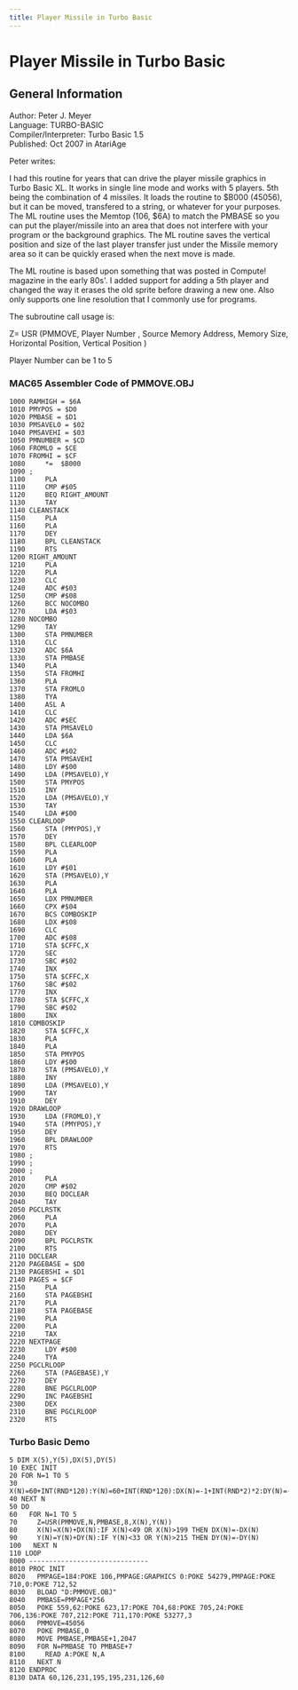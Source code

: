 ```yaml
---
title: Player Missile in Turbo Basic
---
```

# Player Missile in Turbo Basic  
  
## General Information  
  
Author: 	Peter J. Meyer   
Language: 	TURBO-BASIC   
Compiler/Interpreter: 	Turbo Basic 1.5   
Published: 	Oct 2007 in AtariAge   
  
Peter writes:  
  
I had this routine for years that can drive the player missile graphics in Turbo Basic XL. It works in single line mode and works with 5 players. 5th being the combination of 4 missiles. It loads the routine to $B000 (45056), but it can be moved, transfered to a string, or whatever for your purposes. The ML routine uses the Memtop (106, $6A) to match the PMBASE so you can put the player/missile into an area that does not interfere with your program or the background graphics. The ML routine saves the vertical position and size of the last player transfer just under the Missile memory area so it can be quickly erased when the next move is made.  
  
The ML routine is based upon something that was posted in Compute! magazine in the early 80s'. I added support for adding a 5th player and changed the way it erases the old sprite before drawing a new one. Also only supports one line resolution that I commonly use for programs.  
  
The subroutine call usage is:  
  
Z= USR (PMMOVE, Player Number , Source Memory Address, Memory Size, Horizontal Position, Vertical Position )  
  
Player Number can be 1 to 5  
  
  
### MAC65 Assembler Code of PMMOVE.OBJ  
  
```
1000 RAMHIGH = $6A
1010 PMYPOS = $D0
1020 PMBASE = $D1
1030 PMSAVELO = $02
1040 PMSAVEHI = $03
1050 PMNUMBER = $CD
1060 FROMLO = $CE
1070 FROMHI = $CF
1080     *=  $B000
1090 ;
1100     PLA 
1110     CMP #$05
1120     BEQ RIGHT_AMOUNT
1130     TAY 
1140 CLEANSTACK
1150     PLA 
1160     PLA 
1170     DEY 
1180     BPL CLEANSTACK
1190     RTS 
1200 RIGHT_AMOUNT
1210     PLA 
1220     PLA 
1230     CLC 
1240     ADC #$03
1250     CMP #$08
1260     BCC NOCOMBO
1270     LDA #$03
1280 NOCOMBO
1290     TAY 
1300     STA PMNUMBER
1310     CLC 
1320     ADC $6A
1330     STA PMBASE
1340     PLA 
1350     STA FROMHI
1360     PLA 
1370     STA FROMLO
1380     TYA 
1400     ASL A
1410     CLC 
1420     ADC #$EC
1430     STA PMSAVELO
1440     LDA $6A
1450     CLC 
1460     ADC #$02
1470     STA PMSAVEHI
1480     LDY #$00
1490     LDA (PMSAVELO),Y
1500     STA PMYPOS
1510     INY 
1520     LDA (PMSAVELO),Y
1530     TAY 
1540     LDA #$00
1550 CLEARLOOP
1560     STA (PMYPOS),Y
1570     DEY 
1580     BPL CLEARLOOP
1590     PLA 
1600     PLA 
1610     LDY #$01
1620     STA (PMSAVELO),Y
1630     PLA 
1640     PLA 
1650     LDX PMNUMBER
1660     CPX #$04
1670     BCS COMBOSKIP
1680     LDX #$08
1690     CLC 
1700     ADC #$08
1710     STA $CFFC,X
1720     SEC 
1730     SBC #$02
1740     INX 
1750     STA $CFFC,X
1760     SBC #$02
1770     INX 
1780     STA $CFFC,X
1790     SBC #$02
1800     INX 
1810 COMBOSKIP
1820     STA $CFFC,X
1830     PLA 
1840     PLA 
1850     STA PMYPOS
1860     LDY #$00
1870     STA (PMSAVELO),Y
1880     INY 
1890     LDA (PMSAVELO),Y
1900     TAY 
1910     DEY 
1920 DRAWLOOP
1930     LDA (FROMLO),Y
1940     STA (PMYPOS),Y
1950     DEY 
1960     BPL DRAWLOOP
1970     RTS 
1980 ;
1990 ;
2000 ;
2010     PLA 
2020     CMP #$02
2030     BEQ DOCLEAR
2040     TAY 
2050 PGCLRSTK
2060     PLA 
2070     PLA 
2080     DEY 
2090     BPL PGCLRSTK
2100     RTS 
2110 DOCLEAR
2120 PAGEBASE = $D0
2130 PAGEBSHI = $D1
2140 PAGES = $CF
2150     PLA 
2160     STA PAGEBSHI
2170     PLA 
2180     STA PAGEBASE
2190     PLA 
2200     PLA 
2210     TAX 
2220 NEXTPAGE
2230     LDY #$00
2240     TYA 
2250 PGCLRLOOP
2260     STA (PAGEBASE),Y
2270     DEY 
2280     BNE PGCLRLOOP
2290     INC PAGEBSHI
2300     DEX 
2310     BNE PGCLRLOOP
2320     RTS 
```
  
  
### Turbo Basic Demo  
  
```
5 DIM X(5),Y(5),DX(5),DY(5)
10 EXEC INIT
20 FOR N=1 TO 5
30   X(N)=60+INT(RND*120):Y(N)=60+INT(RND*120):DX(N)=-1+INT(RND*2)*2:DY(N)=-1+INT(RND*2)*2
40 NEXT N
50 DO 
60   FOR N=1 TO 5
70     Z=USR(PMMOVE,N,PMBASE,8,X(N),Y(N))
80     X(N)=X(N)+DX(N):IF X(N)<49 OR X(N)>199 THEN DX(N)=-DX(N)
90     Y(N)=Y(N)+DY(N):IF Y(N)<33 OR Y(N)>215 THEN DY(N)=-DY(N)
100   NEXT N
110 LOOP 
8000 ------------------------------
8010 PROC INIT
8020   PMPAGE=184:POKE 106,PMPAGE:GRAPHICS 0:POKE 54279,PMPAGE:POKE 710,0:POKE 712,52
8030   BLOAD "D:PMMOVE.OBJ"
8040   PMBASE=PMPAGE*256
8050   POKE 559,62:POKE 623,17:POKE 704,68:POKE 705,24:POKE 706,136:POKE 707,212:POKE 711,170:POKE 53277,3
8060   PMMOVE=45056
8070   POKE PMBASE,0
8080   MOVE PMBASE,PMBASE+1,2047
8090   FOR N=PMBASE TO PMBASE+7
8100     READ A:POKE N,A
8110   NEXT N
8120 ENDPROC 
8130 DATA 60,126,231,195,195,231,126,60
```
